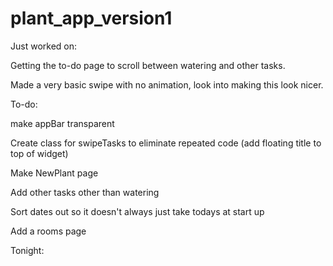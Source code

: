 # plant_app_version1

Just worked on:


Getting the to-do page to scroll between watering and other tasks.

Made a very basic swipe with no animation, look into making this look nicer. 

To-do: 


make appBar transparent 

Create class for swipeTasks to eliminate repeated code (add floating title to top of widget)

Make NewPlant page 

Add other tasks other than watering 

Sort dates out so it doesn't always just take todays at start up 

Add a rooms page   


Tonight: 

